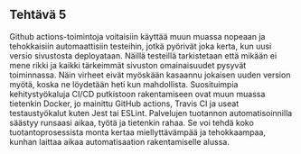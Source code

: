 
<html>
<head>
    <link rel="stylesheet" type="text/css" href="styles.css">
    <title>Viikko 5</title>
<!-- Matomo -->
<script>
  var _paq = window._paq = window._paq || [];
  /* tracker methods like "setCustomDimension" should be called before "trackPageView" */
  _paq.push(['trackPageView']);
  _paq.push(['enableLinkTracking']);
  (function() {
    var u="//pilvipalvelut-matomo.rahtiapp.fi/";
    _paq.push(['setTrackerUrl', u+'matomo.php']);
    _paq.push(['setSiteId', '22']);
    var d=document, g=d.createElement('script'), s=d.getElementsByTagName('script')[0];
    g.async=true; g.src=u+'matomo.js'; s.parentNode.insertBefore(g,s);
  })();
</script>
<!-- End Matomo Code -->
</head>
<body>
  <h2>Tehtävä 5</h2>
  <p>Github actions-toimintoja voitaisiin käyttää muun muassa nopeaan ja tehokkaisiin automaattisiin testeihin, jotkä pyörivät joka kerta, kun uusi versio sivustosta deployataan. Näillä testeillä tarkistetaan että mikään ei mene rikki ja kaikki tärkeimmät sivuston omainaisuudet pysyvät toiminnassa. Näin virheet eivät myöskään kasaannu jokaisen uuden version myötä, koska ne löydetään heti kun mahdollista.
  Suosituimpia kehitystyökaluja CI/CD putkistoon rakentamiseen ovat muun muassa tietenkin Docker, jo mainittu GitHub actions, Travis CI ja useat testaustyökalut kuten Jest tai ESLint. Palvelujen tuotannon automatisoinnilla säästyy runsaasi aikaa, työtä ja tietenkin rahaa. Se voi tehdä koko tuotantoprosessista monta kertaa miellyttävämpää ja tehokkaampaa, kunhan laittaa aikaa automatisaation rakentamiselle alussa.
  </p>
</body>
</html>
